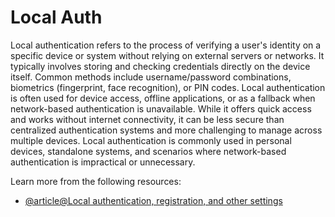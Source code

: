 # Local Auth

Local authentication refers to the process of verifying a user's identity on a specific device or system without relying on external servers or networks. It typically involves storing and checking credentials directly on the device itself. Common methods include username/password combinations, biometrics (fingerprint, face recognition), or PIN codes. Local authentication is often used for device access, offline applications, or as a fallback when network-based authentication is unavailable. While it offers quick access and works without internet connectivity, it can be less secure than centralized authentication systems and more challenging to manage across multiple devices. Local authentication is commonly used in personal devices, standalone systems, and scenarios where network-based authentication is impractical or unnecessary.

Learn more from the following resources:

- [@article@Local authentication, registration, and other settings](https://learn.microsoft.com/en-us/power-pages/security/authentication/set-authentication-identity)